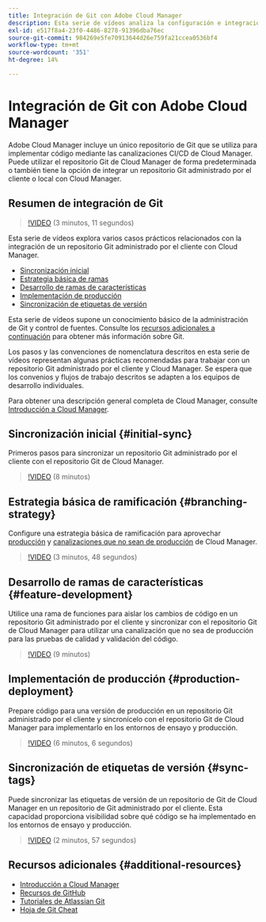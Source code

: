 ```yaml
---
title: Integración de Git con Adobe Cloud Manager
description: Esta serie de vídeos analiza la configuración e integración de un repositorio Git administrado por el cliente (On-Premise) con Adobe Cloud Manager.
exl-id: e517f8a4-23f0-4486-8278-91396dba76ec
source-git-commit: 984269e5fe70913644d26e759fa21ccea0536bf4
workflow-type: tm+mt
source-wordcount: '351'
ht-degree: 14%

---
```



# Integración de Git con Adobe Cloud Manager

Adobe Cloud Manager incluye un único repositorio de Git que se utiliza para implementar código mediante las canalizaciones CI/CD de Cloud Manager. Puede utilizar el repositorio Git de Cloud Manager de forma predeterminada o también tiene la opción de integrar un repositorio Git administrado por el cliente o local con Cloud Manager.

## Resumen de integración de Git

>[!VIDEO](https://video.tv.adobe.com/v/28710/) (3 minutos, 11 segundos)

Esta serie de vídeos explora varios casos prácticos relacionados con la integración de un repositorio Git administrado por el cliente con Cloud Manager.

* [Sincronización inicial](#initial-sync)
* [Estrategia básica de ramas](#branching-strategy)
* [Desarrollo de ramas de características](#feature-development)
* [Implementación de producción](#production-deployment)
* [Sincronización de etiquetas de versión](#sync-tags)

Esta serie de vídeos supone un conocimiento básico de la administración de Git y control de fuentes. Consulte los [recursos adicionales a continuación](#additional-resources) para obtener más información sobre Git.

Los pasos y las convenciones de nomenclatura descritos en esta serie de vídeos representan algunas prácticas recomendadas para trabajar con un repositorio Git administrado por el cliente y Cloud Manager. Se espera que los convenios y flujos de trabajo descritos se adapten a los equipos de desarrollo individuales.

Para obtener una descripción general completa de Cloud Manager, consulte [Introducción a Cloud Manager](/help/introduction.md).

## Sincronización inicial {#initial-sync}

Primeros pasos para sincronizar un repositorio Git administrado por el cliente con el repositorio Git de Cloud Manager.

>[!VIDEO](https://video.tv.adobe.com/v/28711/?quality=12) (8 minutos)

## Estrategia básica de ramificación {#branching-strategy}

Configure una estrategia básica de ramificación para aprovechar [producción](/help/using/production-pipelines.md) y [canalizaciones que no sean de producción](/help/using/non-production-pipelines.md) de Cloud Manager.

>[!VIDEO](https://video.tv.adobe.com/v/28712/?quality=12) (3 minutos, 48 segundos)

## Desarrollo de ramas de características {#feature-development}

Utilice una rama de funciones para aislar los cambios de código en un repositorio Git administrado por el cliente y sincronizar con el repositorio Git de Cloud Manager para utilizar una canalización que no sea de producción para las pruebas de calidad y validación del código.

>[!VIDEO](https://video.tv.adobe.com/v/28723/?quality=12) (9 minutos)

## Implementación de producción {#production-deployment}

Prepare código para una versión de producción en un repositorio Git administrado por el cliente y sincronícelo con el repositorio Git de Cloud Manager para implementarlo en los entornos de ensayo y producción.

>[!VIDEO](https://video.tv.adobe.com/v/28724/?quality=12) (6 minutos, 6 segundos)

## Sincronización de etiquetas de versión {#sync-tags}

Puede sincronizar las etiquetas de versión de un repositorio de Git de Cloud Manager en un repositorio de Git administrado por el cliente. Esta capacidad proporciona visibilidad sobre qué código se ha implementado en los entornos de ensayo y producción.

>[!VIDEO](https://video.tv.adobe.com/v/28725/?quality=12) (2 minutos, 57 segundos)

## Recursos adicionales {#additional-resources}

* [Introducción a Cloud Manager](/help/introduction.md)
* [Recursos de GitHub](https://docs.github.com/en/get-started/getting-started-with-git/set-up-git)
* [Tutoriales de Atlassian Git](https://www.atlassian.com/git/tutorials/what-is-version-control)
* [Hoja de Git Cheat](https://education.github.com/git-cheat-sheet-education.pdf)
